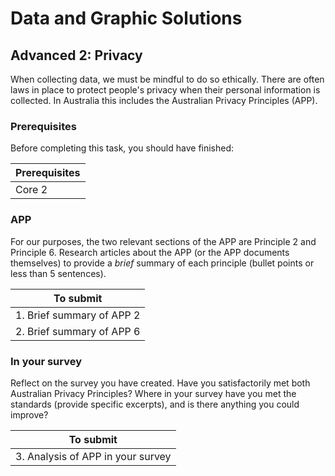 # Data and Graphic Solutions

## Advanced 2: Privacy

When collecting data, we must be mindful to do so ethically.
There are often laws in place to protect people's privacy when their personal information is collected.
In Australia this includes the Australian Privacy Principles (APP).

### Prerequisites

Before completing this task, you should have finished:

| Prerequisites |
|---|
| Core 2 |

### APP

For our purposes, the two relevant sections of the APP are Principle 2 and Principle 6.
Research articles about the APP (or the APP documents themselves) to provide a *brief* summary of each principle (bullet points or less than 5 sentences).

| To submit |
|---|
| 1. Brief summary of APP 2 |
| 2. Brief summary of APP 6 |

### In your survey

Reflect on the survey you have created.
Have you satisfactorily met both Australian Privacy Principles?
Where in your survey have you met the standards (provide specific excerpts), and is there anything you could improve?

| To submit |
|---|
| 3. Analysis of APP in your survey |
